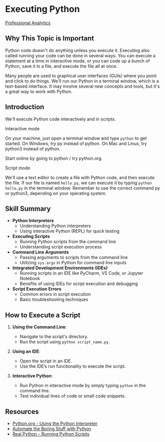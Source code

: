 # Executing Python

[Professional Analytics](https://github.com/denisecase/pro-analytics)

## Why This Topic is Important

Python code doesn't do anything unless you execute it.
Executing also called running your code can be done in several ways.
You can execute a statement at a time in interactive mode,
or you can code up a bunch of Python, save it in a file, and execute the file all at once.

Many people are used to graphical user interfaces (GUIs) where you point and click to do things.
We'll run our Python in a terminal window, which is a text-based interface.
It may involve several new concepts and tools, but it's a great way to work with Python.

## Introduction

We'll execute Python code interactively and in scripts.

Interactive mode

On your machine, just open a terminal window and type `python` to get started.
On Windows, try py instead of python.
On Mac and Linux, try python3 instead of python.

Start online by going to python / try python.org.

Script mode

We'll use a text editor to create a file with Python code, and then execute the file.
If our file is named `hello.py`, we can execute it by typing `python hello.py` in the terminal window.
Remember to use the correct command py or python3, depending on your operating system.

## Skill Summary

- **Python Interpreters**
  - Understanding Python interpreters
  - Using interactive Python (REPL) for quick testing
- **Executing Scripts**
  - Running Python scripts from the command line
  - Understanding script execution process
- **Command Line Arguments**
  - Passing arguments to scripts from the command line
  - Utilizing `sys.argv` in Python for command line inputs
- **Integrated Development Environments (IDEs)**
  - Running scripts in an IDE like PyCharm, VS Code, or Jupyter Notebook
  - Benefits of using IDEs for script execution and debugging
- **Script Execution Errors**
  - Common errors in script execution
  - Basic troubleshooting techniques

## How to Execute a Script

1. **Using the Command Line**:

   - Navigate to the script's directory.
   - Run the script using `python script_name.py`.

2. **Using an IDE**:

   - Open the script in an IDE.
   - Use the IDE’s run functionality to execute the script.

3. **Interactive Python**:
   - Run Python in interactive mode by simply typing `python` in the command line.
   - Test individual lines of code or small code snippets.

## Resources

- [Python.org - Using the Python Interpreter](https://docs.python.org/3/using/index.html)
- [Automate the Boring Stuff with Python](https://automatetheboringstuff.com/2e/chapter0/)
- [Real Python - Running Python Scripts](https://realpython.com/run-python-scripts/)
